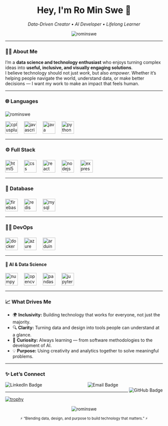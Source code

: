<!-- 🌟 Ro Min Swe | GitHub Profile README 🌟 -->
<h1 align="center">Hey, I'm <strong>Ro Min Swe</strong> 👋</h1>

<p align="center">
  <em>Data-Driven Creator • AI Developer • Lifelong Learner</em>
</p>

<p align="center"> <img src="https://komarev.com/ghpvc/?username=rominswe&label=Profile%20views&color=0e75b6&style=flat" alt="rominswe" /> </p>

---

### 🙋‍♂️ About Me  

I’m a **data science and technology enthusiast** who enjoys turning complex ideas into **useful, inclusive, and visually engaging solutions**.   
I believe technology should not just *work*, but also *empower*. Whether it’s helping people navigate the world, understand data, or make better decisions — I want my work to make an impact that feels human.  

---

###

<h3 align="left">🌐 Languages</h3>

###
<div align="left">
  <p><img align="center" src="https://github-readme-stats.vercel.app/api/top-langs?username=rominswe&show_icons=true&locale=en&layout=compact" alt="rominswe" /></p>
  <img src="https://skillicons.dev/icons?i=cpp" height="40" alt="cplusplus logo"  />
  <img width="12" />
  <img src="https://skillicons.dev/icons?i=js" height="40" alt="javascript logo"  />
  <img width="12" />
  <img src="https://skillicons.dev/icons?i=java" height="40" alt="java logo"  />
  <img width="12" />
  <img src="https://skillicons.dev/icons?i=py" height="40" alt="python logo"  />
  <img width="12" />
</div>

---

###

<h3 align="left">⚙️ Full Stack</h3>

###
<div align ="left">
  <img src="https://cdn.jsdelivr.net/gh/devicons/devicon/icons/html5/html5-original.svg" height="40" alt="html5 logo"  />
  <img width="12" />
  <img src="https://skillicons.dev/icons?i=css" height="40" alt="css logo"  />
  <img width="12" />
  <img src="https://cdn.jsdelivr.net/gh/devicons/devicon/icons/react/react-original.svg" height="40" alt="react logo"  />
  <img width="12" />
  <img src="https://skillicons.dev/icons?i=nodejs" height="40" alt="nodejs logo"  />
  <img width="12" />
  <img src="https://skillicons.dev/icons?i=express" height="40" alt="express logo"  />
</div>

---

###

<h3 align="left">🫙 Database</h3>

###

<div align ="left">
  <img src="https://cdn.jsdelivr.net/gh/devicons/devicon/icons/firebase/firebase-plain-wordmark.svg" height="40" alt="firebase logo"  />
  <img width="12" />
  <img src="https://cdn.jsdelivr.net/gh/devicons/devicon/icons/redis/redis-original.svg" height="40" alt="redis logo"  />
  <img width="12" />
  <img src="https://skillicons.dev/icons?i=mysql" height="40" alt="mysql logo"  />
</div>

---
###

<h3 align="left">🧑‍💻 DevOps</h3>

###

<div align ="left">
  <img src="https://cdn.jsdelivr.net/gh/devicons/devicon/icons/docker/docker-plain-wordmark.svg" height="40" alt="docker logo"  />
  <img width="12" />
  <img src="https://skillicons.dev/icons?i=azure" height="40" alt="azure logo"  />
  <img width="12" />
  <img src="https://skillicons.dev/icons?i=arduino" height="40" alt="arduino logo"  />
</div>

---

#### 🧩 AI & Data Science  

<div align="left">
  <img src="https://img.shields.io/badge/NumPy-013243?logo=numpy&logoColor=white&style=for-the-badge" height="40" alt="numpy logo"  />
  <img width="12" />
  <img src="https://img.shields.io/badge/OpenCV-5C3EE8?logo=opencv&logoColor=white&style=for-the-badge" height="40" alt="opencv logo"  />
  <img width="12" />
  <img src="https://img.shields.io/badge/pandas-150458?logo=pandas&logoColor=white&style=for-the-badge" height="40" alt="pandas logo"  />
  <img width="12" />
  <img src="https://img.shields.io/badge/Jupyter-F37626?logo=jupyter&logoColor=black&style=for-the-badge" height="40" alt="jupyter logo"  />
</div>

---

### 📈 What Drives Me  

- 🌍 **Inclusivity:** Building technology that works for everyone, not just the majority.  
- 🔍 **Clarity:** Turning data and design into tools people can understand at a glance.  
- 🧩 **Curiosity:** Always learning — from software methodologies to the development of AI.  
- 💡 **Purpose:** Using creativity and analytics together to solve meaningful problems.

---

### ✨ Let’s Connect  

<div align="center">

  <a href="https://www.linkedin.com/in/ro-swe/" target="_blank" style="text-decoration: none; border: none; outline: none; margin: 0 10px;">
    <img src="https://img.shields.io/badge/LinkedIn-0077B5?logo=linkedin&logoColor=white" alt="LinkedIn Badge" style="border: none; outline: none;" align="left" />
  </a>
  
  <center>
    <a href="mailto:rominswe@gmail.com" target="_blank" style="text-decoration: none; border: none; outline: none; margin: 0 10px;">
    <img src="https://img.shields.io/badge/Email-D14836?logo=gmail&logoColor=white" alt="Email Badge" style="border: none; outline: none;" />
  </a>       
  </center>
  
  <a href="https://github.com/rominswe" target="_blank" style="text-decoration: none; border: none; outline: none; margin: 0 10px;">
    <img src="https://img.shields.io/badge/GitHub-181717?logo=github&logoColor=white" alt="GitHub Badge" style="border: none; outline: none;" align="right"/>
  </a>

</div>

---

[![trophy](https://github-profile-trophy.vercel.app/?username=rominswe)](https://github.com/rominswe/github-profile-trophy.git)

<p align = "center"><img align="center" src="https://github-readme-streak-stats.herokuapp.com/?user=rominswe&" alt="rominswe" /></p>

<p align="center">
  <sub>⚡ “Blending data, design, and purpose to build technology that matters.” ⚡</sub>
</p>
